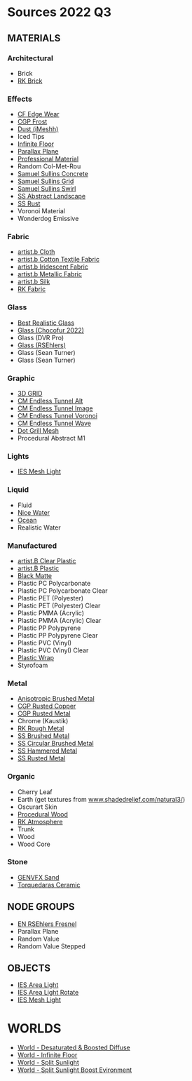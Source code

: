 # Sources 2022 Q3

## MATERIALS

### Architectural

* Brick
* [RK Brick](https://www.youtube.com/watch?v=U7Fxp-GzGLg)

### Effects

* [CF Edge Wear](https://www.youtube.com/watch?v=EQ149bMtKRA)
* [CGP Frost](https://www.youtube.com/watch?v=Lc3-_6G6R0I)
* [Dust (iMeshh)](https://www.youtube.com/watch?v=Rj_C9q15Cn0)
* Iced Tips
* [Infinite Floor](https://twitter.com/cmzw_/status/1567503918133051400)
* [Parallax Plane](https://www.youtube.com/watch?v=9CQLftRp1QQ)
* [Professional Material](https://www.youtube.com/watch?v=-x-b2U-MSgc)
* Random Col-Met-Rou
* [Samuel Sullins Concrete](https://www.youtube.com/watch?v=yKrjr7pa3jk)
* [Samuel Sullins Grid](https://www.youtube.com/watch?v=yKrjr7pa3jk)
* [Samuel Sullins Swirl](https://www.youtube.com/watch?v=yKrjr7pa3jk)
* [SS Abstract Landscape](https://www.youtube.com/watch?v=xPdDZM9qmhY)
* [SS Rust](https://www.youtube.com/watch?v=PB0ZwqcAHlE)
* Voronoi Material
* Wonderdog Emissive

### Fabric

* [artist.b Cloth](https://www.youtube.com/watch?v=6QISe3vtlXo)
* [artist.b Cotton Textile Fabric](https://www.youtube.com/watch?v=12c1J6LhK4Y)
* [artist.b Iridescent Fabric](https://www.youtube.com/watch?v=pLdPnC3NlAQ)
* [artist.b Metallic Fabric](https://www.youtube.com/watch?v=pLdPnC3NlAQ)
* [artist.b Silk](https://www.youtube.com/watch?v=zudN2dz-AeY)
* [RK Fabric](https://www.youtube.com/watch?v=umrARvXC_MI)

### Glass

* [Best Realistic Glass](https://www.youtube.com/watch?v=kdNHDkiVWJ8)
* [Glass (Chocofur 2022)](https://www.youtube.com/watch?v=Y8QGgOvwa94)
* Glass (DVR Pro)
* [Glass (RSEhlers)](https://blenderartists.org/t/fresnel-weirdness/1413713/7)
* Glass (Sean Turner)
* Glass (Sean Turner)

### Graphic

* [3D GRID](https://www.youtube.com/watch?v=9CQLftRp1QQ)
* [CM Endless Tunnel Alt](https://twitter.com/cmzw_/status/1570647979354357760)
* [CM Endless Tunnel Image](https://twitter.com/cmzw_/status/1570647979354357760)
* [CM Endless Tunnel Voronoi](https://twitter.com/cmzw_/status/1570647979354357760)
* [CM Endless Tunnel Wave](https://twitter.com/cmzw_/status/1570647979354357760)
* [Dot Grill Mesh](https://blenderartists.org/t/tricks-of-the-trade/1414861)
* Procedural Abstract M1

### Lights

* [IES Mesh Light](https://blenderartists.org/t/how-to-make-an-ies-area-light-in-blender/1405301)

### Liquid

* Fluid
* [Nice Water](https://www.youtube.com/watch?v=olnZyeNBIfM)
* [Ocean](https://www.youtube.com/watch?v=EKdc10NemuQ)
* Realistic Water

### Manufactured

* [artist.B Clear Plastic](https://www.youtube.com/watch?v=HiYM-lwSoU0)
* [artist.B Plastic](https://www.youtube.com/watch?v=HiYM-lwSoU0)
* [Black Matte](https://www.youtube.com/watch?v=Quh7MX53gp0)
* Plastic PC Polycarbonate
* Plastic PC Polycarbonate Clear
* Plastic PET (Polyester)
* Plastic PET (Polyester) Clear
* Plastic PMMA (Acrylic)
* Plastic PMMA (Acrylic) Clear
* Plastic PP Polypyrene
* Plastic PP Polypyrene Clear
* Plastic PVC (Vinyl)
* Plastic PVC (Vinyl) Clear
* [Plastic Wrap](https://www.youtube.com/watch?v=nlrs5dWttPU)
* Styrofoam

### Metal

* [Anisotropic Brushed Metal](https://www.youtube.com/watch?v=qTURvg_FdrQ)
* [CGP Rusted Copper](https://www.youtube.com/watch?v=eCPHBhA5bcw)
* [CGP Rusted Metal](https://www.youtube.com/watch?v=eCPHBhA5bcw)
* Chrome (Kaustik)
* [RK Rough Metal](https://www.youtube.com/watch?v=Niech2KIWgI)
* [SS Brushed Metal](https://www.youtube.com/watch?v=go-5EM8Ymhc)
* [SS Circular Brushed Metal](https://www.youtube.com/watch?v=nrcHOMUWJbI)
* [SS Hammered Metal](https://www.youtube.com/watch?v=d_W84-5Y3As)
* [SS Rusted Metal](https://www.youtube.com/watch?v=AzrOl8iCoRY)

### Organic

* Cherry Leaf
* Earth (get textures from www.shadedrelief.com/natural3/)
* Oscurart Skin
* [Procedural Wood](https://www.youtube.com/watch?v=NPiK25I07TE)
* [RK Atmosphere](https://www.youtube.com/watch?v=jvZ3kYhHyQI)
* Trunk
* Wood
* Wood Core

### Stone

* [GENVFX Sand](https://www.youtube.com/watch?v=aL6Ug6SBzSU)
* [Torquedaras Ceramic](https://www.youtube.com/watch?v=1Hl2pB_eIYY)

## NODE GROUPS

* [EN RSEhlers Fresnel](https://blenderartists.org/t/fresnel-weirdness/1413713/7)
* Parallax Plane
* Random Value
* Random Value Stepped

## OBJECTS

* [IES Area Light](https://blenderartists.org/t/how-to-make-an-ies-area-light-in-blender/1405301)
* [IES Area Light Rotate](https://blenderartists.org/t/how-to-make-an-ies-area-light-in-blender/1405301)
* [IES Mesh Light](https://blenderartists.org/t/how-to-make-an-ies-area-light-in-blender/1405301)

# WORLDS

* [World - Desaturated & Boosted Diffuse](https://www.youtube.com/watch?v=Y8QGgOvwa94)
* [World - Infinite Floor](https://twitter.com/cmzw_/status/1567503918133051400)
* [World - Split Sunlight](https://www.youtube.com/watch?v=Y8QGgOvwa94)
* [World - Split Sunlight Boost Evironment](https://www.youtube.com/watch?v=Y8QGgOvwa94)